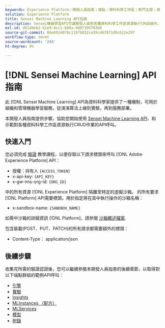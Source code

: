 ```yaml
---
keywords: Experience Platform；開發人員指南；端點；資料科學工作區；熱門主題；資料科學工作區；資料科學
solution: Experience Platform
title: Sensei Machine Learning API指南
description: Sensei機器學習API可讓開發人員對各種資料科學工作區資源執行CRUD操作。 請遵循本指南以了解如何使用 API 執行關鍵作業。
exl-id: d51d0eb2-b1e9-4cc1-889a-9487395703b0
source-git-commit: 86e6924078c115fb032ce39cd678f1d9c622e297
workflow-type: tm+mt
source-wordcount: '243'
ht-degree: 9%

---
```


# [!DNL Sensei Machine Learning] API指南

此 [!DNL Sensei Machine Learning] API為資料科學家提供了一種機制，可用於組織和管理機器學習服務，從演演算法上線到實驗，再到服務部署。

本開發人員指南提供步驟，協助您開始使用 [Sensei Machine Learning API](https://www.adobe.io/apis/experienceplatform/home/api-reference.html#!acpdr/swagger-specs/sensei-ml-api.yaml)、和示範對各種資料科學工作區資源執行CRUD作業的API呼叫。

## 快速入門

您必須完成 [驗證](https://www.adobe.com/go/platform-api-authentication-en) 教學課程，以便存取以下請求標頭來呼叫 [!DNL Adobe Experience Platform] API：

* 授權：持有人 `{ACCESS_TOKEN}`
* x-api-key: `{API_KEY}`
* x-gw-ims-org-id: `{ORG_ID}`

中的所有資源 [!DNL Experience Platform] 隔離至特定的虛擬沙箱。 的所有要求 [!DNL Platform] API需要標頭，用於指定將在其中執行操作的沙箱名稱：

* x-sandbox-name: `{SANDBOX_NAME}`

如需中沙箱的詳細資訊 [!DNL Platform]，請參閱 [沙箱概述檔案](../../sandboxes/home.md).

包含裝載(POST、PUT、PATCH)的所有請求都需要額外的標頭：

* Content-Type： application/json

## 後續步驟

收集完所需的驗證認證後，您可以繼續參閱本開發人員指南的後續章節，以取得對以下端點群組的範例API呼叫：

* [引擎](./engines.md)
* [實驗](./experiments.md)
* [Insights](./insights.md)
* [MLInstances （配方）](./mlinstances.md)
* [MLServices](./mlservices.md)
* [模型](./models.md)
* [附錄](./appendix.md)
